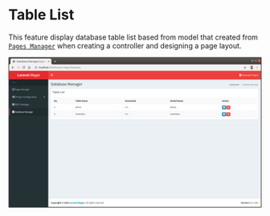 # Table List
This feature display database table list based from model that created from [`Pages Manager`](_features/pages_manager/controller.md) when creating a controller and designing a page layout.

 ![](../../_images/pages/database_manager/table_list.png)
